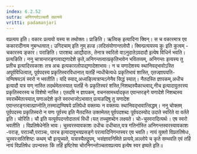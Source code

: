 ```yaml
---
index: 6.2.52
sutra: अनिगन्तोऽञ्चतौ वप्रत्यये
vritti: padamanjari
---
```


  वप्रत्यय इति। वकारः प्रत्ययो यस्य स तथोक्तः। प्राङिति। ऋत्विक् इत्यादिना क्विन्। स च वकारमात्र एव ककारादीनाम नुबन्धत्वात्। उगिदचाम् इति नुम् हल्ड।लदिसंयोगान्तलोपौ। क्विन्प्रत्ययस्य कुः इति कुत्वम् - चकारस्य ङ्कार। पराङिति। पारशब्द आद्यौदातः, तेनात्र स्वरितो वाऽनुदातेऽपदादौ इत्येष विधिर्न भवति। प्रत्यङिति। ननु चात्रान्तरङ्गत्वाद्यणादेशे कृते,अनिगन्तत्वात्प्रकृतिभावेन भवितव्यम्, अनिगन्तः इत्यस्य तु प्रतीच इत्यादिरवकाशः तत्र अचः इत्यकारलोपाद्यणादेशाभावः। न च यणादेशस्य स्थानिवद्भावोऽस्ति अपूर्वविधित्वात्, पूर्वपदस्य प्रकृतिस्वरविधानात् यतर्हि न्यधीचेत्यधेः प्रकृतिभावं शास्ति,  एतज्ज्ञापयति-यण्विषयऽयं स्वरो न भवतीति। यदि स्याद्,अध्यङ्त्यित्राप्यऽनेनैव सिद्धं स्यात्। नैतदस्ति ज्ञापकम्,अधीच इत्यादौ यत्र यण् नास्ति तदर्थमेतत्स्यात् यतर्हि नेः प्रकृतिस्वरं शस्ति,निशब्दस्यैकाच्त्वाद्,नीच इत्यादावुतरस्य प्रकृतिस्वरस्य च विशेषो नास्ति। एतदषि न ज्ञापकम्, वचनसामर्थ्यादकृत एवान्तरङ्गे यणादेशे निशब्दस्य स्वरार्थेमेतत्स्यात्,यणाअदेशे कृते स्वरभाजोऽभावात् प्रत्यङदिषु तु यणादेश एवान्तरङ्गत्वात्प्राप्नोति,तस्माद्यण्विषये प्रतिपेधो वक्तव्यः न वक्तव्यः स्थानिवद्भावात्सिद्धम्। ननु चोक्तम् पूर्वपदस्य प्रकृतिस्वरो न यणः पूर्वस्य इति नैतदस्ति उक्तमेतत् पूर्वपदशब्दः पूर्वपदस्योद उदाते स्वरिते वा वर्तते इति।  चोरिति। चौ इति यत्पूर्वपदन्तोदातत्वं विधी।यत् तच्चुशब्देन लक्ष्यते। चोः-चुस्वरादित्यर्थः। एष स्वरो भवतीति । विप्रतिषेधेनेति भावः। चुस्वरस्यावकाशः दधीचः दधीचात,यत्र गतिर्नास्ति अनिगन्तस्वरस्यावकाशः -पराङ्, पराञ्चौ,पराञ्चः, पारच इत्यादावुभयप्रसङ्गे परत्वादिनिगन्तस्वर एव भवति। नायं युक्तो विप्रततिषेधः, चुस्वरःसतिशिष्टः कथम् चौ इत्युच्यते, यत्रास्यैतद्रूपम्, भसंज्ञावनिमिते प्रत्यये,अल्लोपे च कृते सम्भवति एवं तर्हि नायं विप्रतिषेध उपन्यस्तः किं तर्हि इष्टिरेषा चोरनिगन्तोञ्चतावप्रत्यय इत्येष स्वर इष्यते इति॥
